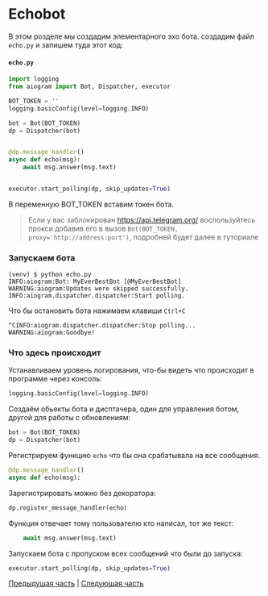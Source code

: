 # Echobot

В этом розделе мы создадим элементарного эхо бота. создадим файл `echo.py` и запишем туда этот код:

#### `echo.py`
```py
import logging
from aiogram import Bot, Dispatcher, executor

BOT_TOKEN = ''
logging.basicConfig(level=logging.INFO)

bot = Bot(BOT_TOKEN)
dp = Dispatcher(bot)


@dp.message_handler()
async def echo(msg):
    await msg.answer(msg.text)


executor.start_polling(dp, skip_updates=True)
```

В переменную BOT_TOKEN вставим токен бота.

> Если у вас заблокирован https://api.telegram.org/ воспользуйтесь прокси добавив его в вызов `Bot(BOT_TOKEN, proxy='http://address:port')`, подробней будет далее в туториале


### Запускаем бота
    (venv) $ python echo.py
    INFO:aiogram:Bot: MyEverBestBot [@MyEverBestBot]
    WARNING:aiogram:Updates were skipped successfully.
    INFO:aiogram.dispatcher.dispatcher:Start polling.

Что бы остановить бота нажимаем клавиши `Ctrl+C`

    ^CINFO:aiogram.dispatcher.dispatcher:Stop polling...
    WARNING:aiogram:Goodbye!


### Что здесь происходит


Устанавливаем уровень логирования, что-бы видеть что происходит в программе через консоль:

```py
logging.basicConfig(level=logging.INFO)
```

Создаём обьекты бота и дисптачера, один для управления ботом, другой для работы с обновлениям:
```py
bot = Bot(BOT_TOKEN)
dp = Dispatcher(bot)
```

Регистрируем функцию `echo` что бы она срабатывала на все сообщения.
```py
@dp.message_handler()
async def echo(msg):
```

Зарегистрировать можно без декоратора:
```py
dp.register_message_handler(echo)
```

Функция отвечает тому пользователю кто написал, тот же текст:
```py
    await msg.answer(msg.text)
```

Запускаем бота с пропуском всех сообщений что были до запуска:

```py
executor.start_polling(dp, skip_updates=True)
```

[Предыдущая часть](00_welcome) | [Следующая часть](02_project)